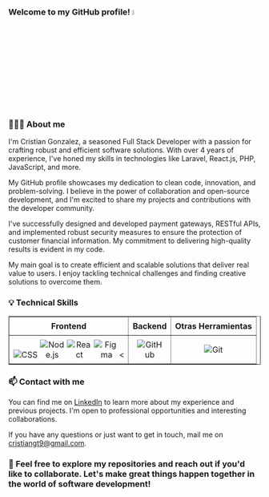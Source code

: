 ### Welcome to my GitHub profile! <a href="https://www.linkedin.com/in/cristiangt9/"><img src="https://media.giphy.com/media/hvRJCLFzcasrR4ia7z/giphy.gif" width="5%"></a>

### 👨🏻‍💻 About me

I'm Cristian Gonzalez, a seasoned Full Stack Developer with a passion for crafting robust and efficient software solutions. With over 4 years of experience, I've honed my skills in technologies like Laravel, React.js, PHP, JavaScript, and more.

My GitHub profile showcases my dedication to clean code, innovation, and problem-solving. I believe in the power of collaboration and open-source development, and I'm excited to share my projects and contributions with the developer community.

I've successfully designed and developed payment gateways, RESTful APIs, and implemented robust security measures to ensure the protection of customer financial information. My commitment to delivering high-quality results is evident in my code.

My main goal is to create efficient and scalable solutions that deliver real value to users. I enjoy tackling technical challenges and finding creative solutions to overcome them.

### 💡 Technical Skills

 <style>
        table {
            width: 100%;
            border-collapse: collapse;
        }
        th, td {
            padding: 8px;
            text-align: center;
        }
        img {
            max-width: 50px;
        }
    </style>
 <table border="1">
        <thead>
            <tr>
                <th>Frontend</th>
                <th>Backend</th>
                <th>Otras Herramientas</th>
            </tr>
        </thead>
        <tbody>
            <tr>
                <td><img src="https://profilinator.rishav.dev/skills-assets/css3-original-wordmark.svg" alt="CSS">
                <img src="https://profilinator.rishav.dev/skills-assets/nodejs-original-wordmark.svg" alt="Node.js">  
               <img src="https://profilinator.rishav.dev/skills-assets/react-original-wordmark.svg" alt="React">
                 <img src="https://profilinator.rishav.dev/skills-assets/figma-icon.svg" alt="Figma"><
                </td>
                <td><img src="https://profilinator.rishav.dev/skills-assets/github-original-wordmark.svg" alt="GitHub"></td>
                <td><img src="https://profilinator.rishav.dev/skills-assets/git-original-wordmark.svg" alt="Git"></td>
            </tr>
        </tbody>
    </table>

### 📫 Contact with me

You can find me on [LinkedIn](https://www.linkedin.com/in/cristian-gonzalez-torres/) to learn more about my experience and previous projects. I'm open to professional opportunities and interesting collaborations.

If you have any questions or just want to get in touch, mail me on cristiangt9@gmail.com.

### 🚀 Feel free to explore my repositories and reach out if you'd like to collaborate. Let's make great things happen together in the world of software development!
